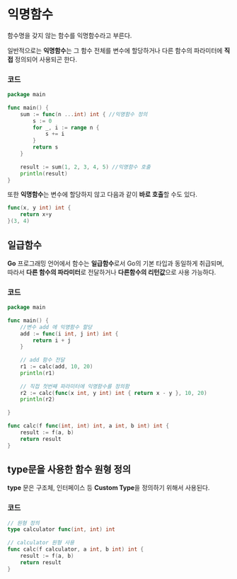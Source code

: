 # **익명함수**
함수명을 갖지 않는 함수를 익명함수라고 부른다.

일반적으로는 **익명함수**는 그 함수 전체를 변수에 할당하거나 다른 함수의 파라미터에 **직접** 정의되어 사용되곤 한다.

### **코드**
``` go
package main
 
func main() {
    sum := func(n ...int) int { //익명함수 정의
        s := 0
        for _, i := range n {
            s += i
        }
        return s
    }
 
    result := sum(1, 2, 3, 4, 5) //익명함수 호출
    println(result)
}
```

또한 **익명함수**는 변수에 할당하지 않고 다음과 같이 **바로 호출**할 수도 있다.
``` go
func(x, y int) int {
    return x+y
}(3, 4)
```

## **일급함수**
**Go** 프로그래밍 언어에서 함수는 **일급함수**로서 Go의 기본 타입과 동일하게 취급되며, 따라서 **다른 함수의 파라미터**로 전달하거나 **다른함수의 리턴값**으로 사용 가능하다.

### **코드**
``` go
package main
 
func main() {
    //변수 add 에 익명함수 할당
    add := func(i int, j int) int {
        return i + j
    }
 
    // add 함수 전달
    r1 := calc(add, 10, 20)
    println(r1)
 
    // 직접 첫번째 파라미터에 익명함수를 정의함
    r2 := calc(func(x int, y int) int { return x - y }, 10, 20)
    println(r2)
 
}
 
func calc(f func(int, int) int, a int, b int) int {
    result := f(a, b)
    return result
}
```

## type문을 사용한 함수 원형 정의
**type** 문은 구조체, 인터페이스 등 **Custom Type**을 정의하기 위해서 사용된다.

### **코드**
``` go
// 원형 정의
type calculator func(int, int) int
 
// calculator 원형 사용
func calc(f calculator, a int, b int) int {
    result := f(a, b)
    return result
}

```